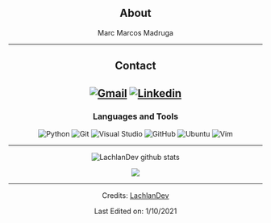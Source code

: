 <div align="center">
  
## About
Marc Marcos Madruga

-------------------

## Contact
<a href="mailto:marcmarcosmadruga@gmail.com"> ![Gmail](https://img.shields.io/badge/Gmail-D14836?style=for-the-badge&logo=gmail&logoColor=white)</a>
<a href="https://www.linkedin.com/in/marc-marcos-01510b226/">![Linkedin](https://img.shields.io/badge/LinkedIn-0077B5?style=for-the-badge&logo=linkedin&logoColor=white)</a>
-------------------

### Languages and Tools  
![Python](https://img.shields.io/badge/python-%2314354C.svg?style=for-the-badge&logo=python&logoColor=white) ![Git](https://img.shields.io/badge/git-%23F05033.svg?style=for-the-badge&logo=git&logoColor=white) ![Visual Studio](https://img.shields.io/badge/VisualStudio-5C2D91.svg?style=for-the-badge&logo=visual-studio&logoColor=white) ![GitHub](https://img.shields.io/badge/github-%23121011.svg?style=for-the-badge&logo=github&logoColor=white) ![Ubuntu](https://img.shields.io/badge/Ubuntu-E95420?style=for-the-badge&logo=ubuntu&logoColor=white) ![Vim](https://img.shields.io/badge/VIM-%2311AB00.svg?style=for-the-badge&logo=vim&logoColor=white)
  
-------------------
  
![LachlanDev github stats](https://github-readme-stats-git-masterrstaa-rickstaa.vercel.app/api?username=marc-marcos)


![](https://github-readme-stats.vercel.app/api/top-langs/?username=marc-marcos)

 <div>

-----
Credits: [LachlanDev](https://github.com/LachlanDev)

Last Edited on: 1/10/2021
